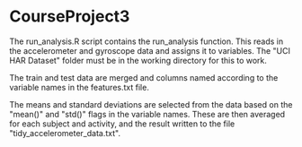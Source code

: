 # CourseProject3

The run_analysis.R script contains the run_analysis function. This reads in the accelerometer and gyroscope data and assigns it to variables. The "UCI HAR Dataset" folder must be in the working directory for this to work.

The train and test data are merged and columns named according to the variable names in the features.txt file.

The means and standard deviations are selected from the data based on the "mean()" and "std()" flags in the variable names. These are then averaged for each subject and activity, and the result written to the file "tidy_accelerometer_data.txt".
